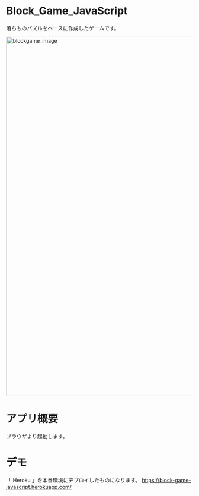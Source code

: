 # Block_Game_JavaScript

落ちものパズルをベースに作成したゲームです。

<img width="969" alt="blockgame_image" src="https://user-images.githubusercontent.com/50135286/76636363-41ae7300-658c-11ea-829d-a4a7f81afd8d.png">


# アプリ概要

ブラウザより起動します。


# デモ

「 Heroku 」を本番環境にデプロイしたものになります。
https://block-game-javascript.herokuapp.com/
